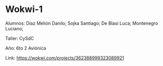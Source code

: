 # Wokwi-1
Alumnos: Díaz Melión Danilo;
Sojka Santiago;
De Blasi Luca;
Montenegro Luciano;

Taller: CySdC

Año: 6to 2 Aviónica

Link: https://wokwi.com/projects/362388999323089921
